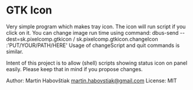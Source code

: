 GTK Icon
========

Very simple program which makes tray icon. The icon will run script if you click on it. You can change image run time using command: dbus-send --dest=sk.pixelcomp.gtkicon / sk.pixelcomp.gtkicon.changeIcon :'PUT/YOUR/PATH/HERE' Usage of changeScript and quit commands is similar.

Intent of this project is to allow (shell) scripts showing status icon on panel easily. Please keep that in mind if you propose changes.

Author: Martin Habovštiak <martin.habovstiak@gmail.com>
License: MIT
